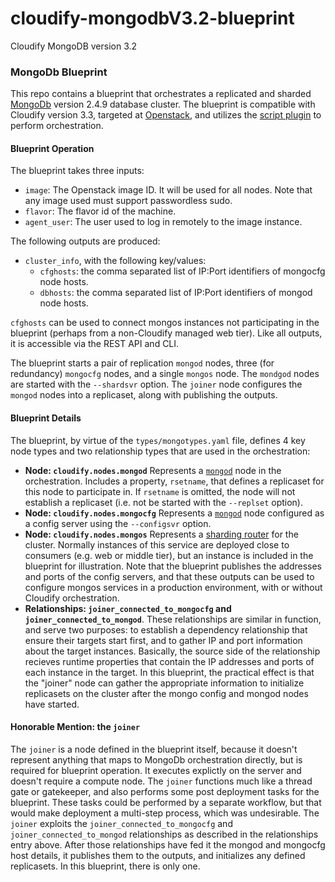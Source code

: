 # cloudify-mongodbV3.2-blueprint
Cloudify MongoDB version 3.2 

### MongoDb Blueprint

This repo contains a blueprint that orchestrates a replicated and sharded [MongoDb](https://docs.mongodb.org/v2.6/) version 2.4.9 database cluster.  The blueprint is compatible with Cloudify version 3.3, targeted at [Openstack](http://docs.getcloudify.org/3.3.1/plugins/openstack/), and utilizes the [script plugin](http://docs.getcloudify.org/3.3.1/plugins/script/) to perform orchestration.

#### Blueprint Operation
The blueprint takes three inputs:
* `image`: The Openstack image ID.  It will be used for all nodes.  Note that any image used must support passwordless sudo.
* `flavor`: The flavor id of the machine.
* `agent_user`: The user used to log in remotely to the image instance.

The following outputs are produced:
* `cluster_info`, with the following key/values:
  * `cfghosts`: the comma separated list of IP:Port identifiers of mongocfg node hosts.
  * `dbhosts`: the comma separated list of IP:Port identifiers of mongod node hosts.

`cfghosts` can be used to connect mongos instances not participating in the blueprint (perhaps from a non-Cloudify managed web tier).  Like all outputs, it is accessible via the REST API and CLI.

The blueprint starts a pair of replication `mongod` nodes, three (for redundancy) `mongocfg` nodes, and a single `mongos` node.  The  `mondgod` nodes are started with the `--shardsvr` option.  The `joiner` node configures the `mongod` nodes into a replicaset, along with publishing the outputs.

#### Blueprint Details
The blueprint, by virtue of the `types/mongotypes.yaml` file, defines 4 key node types and two relationship types that are used in the orchestration:

* <b>Node: `cloudify.nodes.mongod`</b> Represents a [`mongod`](https://docs.mongodb.org/v2.6/reference/program/mongod/) node in the orchestration.  Includes a property, `rsetname`, that defines a replicaset for this node to participate in.  If `rsetname` is omitted, the node will not establish a replicaset (i.e. not be started with the `--replset` option).
* <b>Node: `cloudify.nodes.mongocfg`</b> Represents a [`mongod`](https://docs.mongodb.org/v2.6/reference/program/mongod/) node configured as a config server using the `--configsvr` option.
* <b>Node: `cloudify.nodes.mongos`</b> Represents a [sharding router](https://docs.mongodb.org/v2.6/reference/program/mongos/) for the cluster.  Normally instances of this service are deployed close to consumers (e.g. web or middle tier), but an instance is included in the blueprint for illustration.  Note that the blueprint publishes the addresses and ports of the config servers, and that these outputs can be used to configure mongos services in a production environment, with or without Cloudify orchestration.
* <b> Relationships: `joiner_connected_to_mongocfg` and `joiner_connected_to_mongod`</b>.  These relationships are similar in function, and serve two purposes: to establish a dependency relationship that ensure their targets start first, and to gather IP and port information about the target instances.  Basically, the source side of the relationship recieves runtime properties that contain the IP addresses and ports of each instance in the target.  In this blueprint, the practical effect is that the "joiner" node can gather the appropriate information to initialize replicasets on the cluster after the mongo config and mongod nodes have started.

#### Honorable Mention: the `joiner`

The `joiner` is a node defined in the blueprint itself, because it doesn't represent anything that maps to MongoDb orchestration directly, but is required for blueprint operation. It executes explictly on the server and doesn't require a compute node.  The `joiner` functions much like a thread gate or gatekeeper, and also performs some post deployment tasks for the blueprint.  These tasks could be performed by a separate workflow, but that would make deployment a multi-step process, which was undesirable.  The `joiner` exploits the `joiner_connected_to_mongocfg` and `joiner_connected_to_mongod` relationships as described in the relationships entry above.  After those relationships have fed it the mongod and mongocfg host details, it publishes them to the outputs, and initializes any defined replicasets.  In this blueprint, there is only one.

